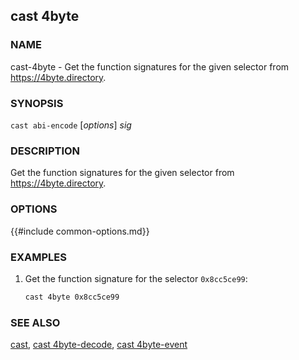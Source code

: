 ## cast 4byte

### NAME

cast-4byte - Get the function signatures for the given selector from <https://4byte.directory>.

### SYNOPSIS

``cast abi-encode`` [*options*] *sig*

### DESCRIPTION

Get the function signatures for the given selector from <https://4byte.directory>.

### OPTIONS

{{#include common-options.md}}

### EXAMPLES

1. Get the function signature for the selector `0x8cc5ce99`:
    ```sh
    cast 4byte 0x8cc5ce99
    ```

### SEE ALSO

[cast](./cast.md), [cast 4byte-decode](./cast-4byte-decode.md), [cast 4byte-event](./cast-4byte-event.md)
